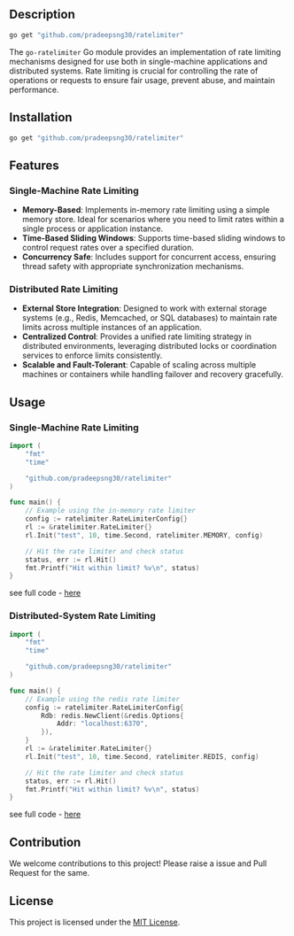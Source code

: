 
## Description
```bash
go get "github.com/pradeepsng30/ratelimiter"
```

The `go-ratelimiter` Go module provides an implementation of rate limiting mechanisms designed for use both in single-machine applications and distributed systems. Rate limiting is crucial for controlling the rate of operations or requests to ensure fair usage, prevent abuse, and maintain performance.

## Installation
```bash
go get "github.com/pradeepsng30/ratelimiter"
```

## Features

### Single-Machine Rate Limiting
- **Memory-Based**: Implements in-memory rate limiting using a simple memory store. Ideal for scenarios where you need to limit rates within a single process or application instance.
- **Time-Based Sliding Windows**: Supports time-based sliding windows to control request rates over a specified duration.
- **Concurrency Safe**: Includes support for concurrent access, ensuring thread safety with appropriate synchronization mechanisms.

### Distributed Rate Limiting
- **External Store Integration**: Designed to work with external storage systems (e.g., Redis, Memcached, or SQL databases) to maintain rate limits across multiple instances of an application.
- **Centralized Control**: Provides a unified rate limiting strategy in distributed environments, leveraging distributed locks or coordination services to enforce limits consistently.
- **Scalable and Fault-Tolerant**: Capable of scaling across multiple machines or containers while handling failover and recovery gracefully.

## Usage

### Single-Machine Rate Limiting
```go
import (
	"fmt"
	"time"

	"github.com/pradeepsng30/ratelimiter"
)

func main() {
	// Example using the in-memory rate limiter
	config := ratelimiter.RateLimiterConfig{}
	rl := &ratelimiter.RateLimiter{}
	rl.Init("test", 10, time.Second, ratelimiter.MEMORY, config)

	// Hit the rate limiter and check status
    status, err := rl.Hit()
    fmt.Printf("Hit within limit? %v\n", status)
}
```

see full code - [here](https://github.com/pradeepsng30/go-ratelimiter/blob/main/examples/memory_usage.go)


### Distributed-System Rate Limiting
```go
import (
	"fmt"
	"time"

	"github.com/pradeepsng30/ratelimiter"
)

func main() {
	// Example using the redis rate limiter
	config := ratelimiter.RateLimiterConfig{
		Rdb: redis.NewClient(&redis.Options{
			Addr: "localhost:6370",
		}),
	}
	rl := &ratelimiter.RateLimiter{}
	rl.Init("test", 10, time.Second, ratelimiter.REDIS, config)

	// Hit the rate limiter and check status
    status, err := rl.Hit()
    fmt.Printf("Hit within limit? %v\n", status)
}
```

see full code - [here](https://github.com/pradeepsng30/go-ratelimiter/blob/main/examples/redis_usage.go)



## Contribution

We welcome contributions to this project! Please raise a issue and Pull Request for the same.

## License

This project is licensed under the [MIT License](LICENSE).

